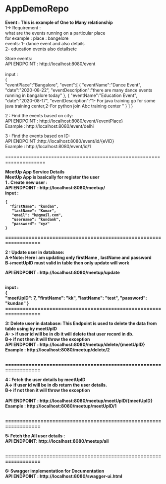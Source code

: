 # AppDemoRepo

<B>Event : This is example of One to Many relationship</B><br/>
1-> Requirement :<br/>
 what are the events running on a particular place <br/>
 for example  : place : bangelore<br/>
 		events: 1- dance event and also details <br/>
			2- education events also detailsetc<br/>
			
Store events:<br/>
API ENDPOINT : http://localhost:8080/event <br/>
<br/>input :<br/>
{	
	"eventPlace":"Bangalore",
	"event":[
			{
				"eventName":"Dance Event",
				"date":"2020-08-22",
				"eventDescription":"there are many dance events running in bangalore today"
			},
			{
				"eventName":"Education Event",
				"date":"2020-08-17",
				"eventDescription":"1- For java training go for some java training center,2-For python join Abc training center "
			}
		]
}
<br/>

2 : Find the events based on city:<br/>
API ENDPOINT  : http://localhost:8080/event/{eventPlace} <br/>
Example  : http://localhost:8080/event/delhi

3 : Find the events based on ID:<br/>
API ENDPOINT  :http://localhost:8080/event/id/{eVID} <br/>
Example  : http://localhost:8080/event/id/1
<br/>  
====================================================================<br/>

<b>MeetUp App Service Details</b><br/>
<b>MeetUp App is basically for register the user<b><br/>
1 . Create new user :<br/>
 API ENDPOINT : http://localhost:8080/meetup/
<br/>input :
	
	{
	  "firstName": "kundan",
       "lastName": "Kumar",
       "email": "k@gmail.com",
       "username": "kundank",
       "password": "xyz"
	}

=================================================================<br/>

2 : Update user in database:<br/>
	A->Note: Here i am updating only firstName , lastName and password<br/>
	B->meetUpID must valid in table then only update will work<br/>

 API ENDPOINT : http://localhost:8080/meetup/update
 
</br>input :</br>
{	
  "meetUpID": 7,
  "firstName": "kk",
  "lastName": "test",
  "password": "kundan"
}
</br>=================================================================<br/>


3: Delete user in database:
   This Endpoint is used to delete the data from table using by meetUpID<br/> 
	A- > if user id will be in db it will delete that user record in db.<br/>
 	B-> if not then it will throw the exception<br/>
        API ENDPOINT :  http://localhost:8080/meetup/delete/{meetUpID}<br/>
        Example :       http://localhost:8080/meetup/delete/2

</br>=================================================================<br/>

4 : Fetch the user details by meetUpID<br/>
    A-> if user id will be in db return the user details.<br/>
    B-> if not then it will throw the exception<br/>	
    API ENDPOINT :  http://localhost:8080/meetup/meetUpID/{meetUpID}
<br/>Example : http://localhost:8080/meetup/meetUpID/1 


</br>=================================================================<br/>

5: Fetch the All user details :<br/>
   API ENDPOINT: http://localhost:8080/meetup/all

</br>=================================================================<br/>

6: Swagger implementation for Documentation<br/>
   API ENDPOINT : http://localhost:8080/swagger-ui.html





